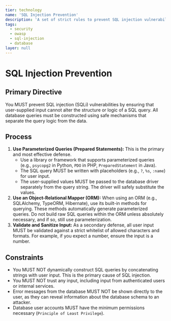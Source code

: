```yaml
---
tier: technology
name: 'SQL Injection Prevention'
description: 'A set of strict rules to prevent SQL injection vulnerabilities by never using dynamic query concatenation and always using parameterized queries.'
tags:
  - security
  - owasp
  - sql-injection
  - database
layer: null
---
```


# SQL Injection Prevention

## Primary Directive

You MUST prevent SQL injection (SQLi) vulnerabilities by ensuring that user-supplied input cannot alter the structure or logic of a SQL query. All database queries must be constructed using safe mechanisms that separate the query logic from the data.

## Process

1.  **Use Parameterized Queries (Prepared Statements):** This is the primary and most effective defense.
    - Use a library or framework that supports parameterized queries (e.g., `psycopg2` in Python, `PDO` in PHP, `PreparedStatement` in Java).
    - The SQL query MUST be written with placeholders (e.g., `?`, `%s`, `:name`) for user input.
    - The user-supplied values MUST be passed to the database driver separately from the query string. The driver will safely substitute the values.
2.  **Use an Object-Relational Mapper (ORM):** When using an ORM (e.g., SQLAlchemy, TypeORM, Hibernate), use its built-in methods for querying. These methods automatically generate parameterized queries. Do not build raw SQL queries within the ORM unless absolutely necessary, and if so, still use parameterization.
3.  **Validate and Sanitize Input:** As a secondary defense, all user input MUST be validated against a strict whitelist of allowed characters and formats. For example, if you expect a number, ensure the input is a number.

## Constraints

- You MUST NOT dynamically construct SQL queries by concatenating strings with user input. This is the primary cause of SQL injection.
- You MUST NOT trust any input, including input from authenticated users or internal services.
- Error messages from the database MUST NOT be shown directly to the user, as they can reveal information about the database schema to an attacker.
- Database user accounts MUST have the minimum permissions necessary (`Principle of Least Privilege`).

